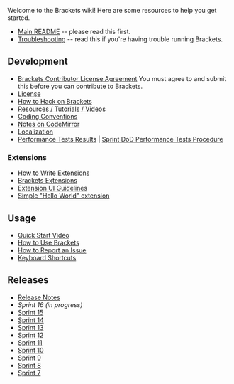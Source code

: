 Welcome to the Brackets wiki! Here are some resources to help you get started.

* [Main README](https://github.com/adobe/brackets/blob/master/README.md) -- please read this first.
* [Troubleshooting](https://github.com/adobe/brackets/wiki/Troubleshooting) -- read this if you're having trouble running Brackets.

## Development

* [Brackets Contributor License Agreement](http://dev.brackets.io/brackets-contributor-license-agreement.html) You must agree to and submit this before you can contribute to Brackets.
* [License](https://github.com/adobe/brackets/blob/master/LICENSE)
* [How to Hack on Brackets](https://github.com/adobe/brackets/wiki/How-to-Hack-on-Brackets)
* [Resources / Tutorials / Videos](https://github.com/adobe/brackets/wiki/Resources)
* [Coding Conventions](https://github.com/adobe/brackets/wiki/Brackets-Coding-Conventions)
* [Notes on CodeMirror](https://github.com/adobe/brackets/wiki/Notes-on-CodeMirror)
* [Localization](https://github.com/adobe/brackets/wiki/Localization)
* [Performance Tests Results](https://docs.google.com/spreadsheet/ccc?key=0Aras0diokeHxdEc5RGtOeVI0V0xGU3FPUXBuX3ZYTlE) | [Sprint DoD Performance Tests Procedure](https://github.com/adobe/brackets/wiki/Performance-Tests-Procedure)

### Extensions
* [How to Write Extensions](https://github.com/adobe/brackets/wiki/How-to-Write-Extensions)
* [Brackets Extensions](https://github.com/adobe/brackets/wiki/Brackets-Extensions)
* [Extension UI Guidelines](https://github.com/adobe/brackets/wiki/Extension-UI-Guidelines)
* [Simple "Hello World" extension](https://github.com/adobe/brackets/wiki/Simple-%22Hello-World%22-extension)

## Usage
* [Quick Start Video](http://www.youtube.com/watch?v=VKitqLpJtAY&feature=plcp)
* [How to Use Brackets](https://github.com/adobe/brackets/wiki/How-to-Use-Brackets)
* [How to Report an Issue](https://github.com/adobe/brackets/wiki/How-to-Report-an-Issue)
* [Keyboard Shortcuts](https://github.com/adobe/brackets/wiki/Keyboard-Shortcuts)

## Releases

* [Release Notes](https://github.com/adobe/brackets/wiki/Release-Notes)
 * _Sprint 16 (in progress)_
 * [Sprint 15](https://github.com/adobe/brackets/wiki/Release-Notes:-Sprint-15)
 * [Sprint 14](https://github.com/adobe/brackets/wiki/Release-Notes:-Sprint-14)
 * [Sprint 13](https://github.com/adobe/brackets/wiki/Release-Notes:-Sprint-13)
 * [Sprint 12](https://github.com/adobe/brackets/wiki/Release-Notes:-Sprint-12)
 * [Sprint 11](https://github.com/adobe/brackets/wiki/Release-Notes:-Sprint-11)
 * [Sprint 10](https://github.com/adobe/brackets/wiki/Release-Notes:-Sprint-10)
 * [Sprint 9](https://github.com/adobe/brackets/wiki/Release-Notes:-Sprint-9)
 * [Sprint 8](https://github.com/adobe/brackets/wiki/Release-Notes:-Sprint-8)
 * [Sprint 7](https://github.com/adobe/brackets/wiki/Release-Notes:-Sprint-7)